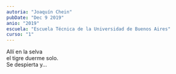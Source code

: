 ```yaml
---
autoria: "Joaquín Chein"
pubDate: "Dec 9 2019"
anio: "2019"
escuela: "Escuela Técnica de la Universidad de Buenos Aires"
curso: "1"
---
```


Allí en la selva\
el tigre duerme solo.\
Se despierta y…
